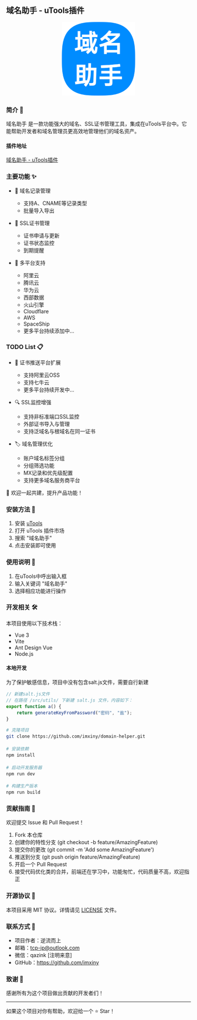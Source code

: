 ## 域名助手 - uTools插件

<div align="center">
    <img src="logo.png" alt="Domain Helper Logo" width="200"/>
</div>

### 简介 📝

域名助手 是一款功能强大的域名、SSL证书管理工具，集成在uTools平台中。它能帮助开发者和域名管理员更高效地管理他们的域名资产。

#### 插件地址

[域名助手 - uTools插件](https://www.u-tools.cn/plugins/detail/%E5%9F%9F%E5%90%8D%E5%8A%A9%E6%89%8B/)

### 主要功能 ✨
- 📝 域名记录管理
  - 支持A、CNAME等记录类型
  - 批量导入导出

- 🔐 SSL证书管理
  - 证书申请与更新
  - 证书状态监控
  - 到期提醒

- 🏢 多平台支持
  - 阿里云
  - 腾讯云
  - 华为云
  - 西部数据
  - 火山引擎
  - Cloudflare
  - AWS
  - SpaceShip
  - 更多平台持续添加中...

### TODO List 📋
- 🔄 证书推送平台扩展
  - 支持阿里云OSS
  - 支持七牛云
  - 更多平台持续开发中...
  
- 🔍 SSL监控增强
  - 支持非标准端口SSL监控
  - 外部证书导入与管理
  - 支持泛域名与根域名在同一证书

- 🏷️ 域名管理优化
  - 账户域名标签分组
  - 分组筛选功能
  - MX记录和优先级配置
  - 支持更多域名服务商平台

👥 欢迎一起共建，提升产品功能！

### 安装方法 🚀

1. 安装 [uTools](https://u.tools/)
2. 打开 uTools 插件市场
3. 搜索 "域名助手"
4. 点击安装即可使用

### 使用说明 📖

1. 在uTools中呼出输入框
2. 输入关键词 "域名助手"
3. 选择相应功能进行操作

### 开发相关 🛠️

本项目使用以下技术栈：
- Vue 3
- Vite
- Ant Design Vue
- Node.js

#### 本地开发


为了保护敏感信息，项目中没有包含salt.js文件，需要自行新建
```js
// 新建salt.js文件
// 在路径 /src/utils/ 下新建 salt.js 文件，内容如下：
export function a() {
    return generateKeyFromPassword("密码", "盐");
}
```


```bash
# 克隆项目
git clone https://github.com/imxiny/domain-helper.git

# 安装依赖
npm install

# 启动开发服务器
npm run dev

# 构建生产版本
npm run build
```

### 贡献指南 🤝

欢迎提交 Issue 和 Pull Request！

1. Fork 本仓库
2. 创建你的特性分支 (git checkout -b feature/AmazingFeature)
3. 提交你的更改 (git commit -m 'Add some AmazingFeature')
4. 推送到分支 (git push origin feature/AmazingFeature)
5. 开启一个 Pull Request
6. 接受代码优化类的合并，前端还在学习中，功能匆忙，代码质量不高，欢迎指正


### 开源协议 📄

本项目采用 MIT 协议。详情请见 [LICENSE](LICENSE) 文件。

### 联系方式 📮

- 项目作者：逆流而上
- 邮箱：tcp-ip@outlook.com
- 微信：qazink [注明来意]
- GitHub：https://github.com/imxiny

### 致谢 🙏

感谢所有为这个项目做出贡献的开发者们！

---

如果这个项目对你有帮助，欢迎给一个 ⭐️ Star！